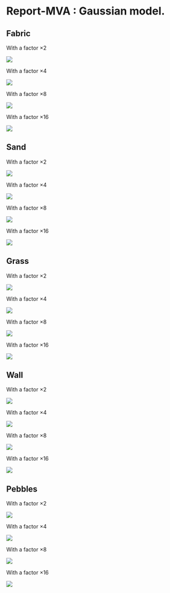 # Report-MVA : Gaussian model.

## Fabric

With a factor $\times 2$


![](https://github.com/EmilePierret/Report-MVA/blob/main/Gaussia_model/fabric/Gaussian_factor_2.gif)

With a factor $\times 4$


![](https://github.com/EmilePierret/Report-MVA/blob/main/Gaussia_model/fabric/Gaussian_factor_4.gif)

With a factor $\times 8$


![](https://github.com/EmilePierret/Report-MVA/blob/main/Gaussia_model/fabric/Gaussian_factor_8.gif)

With a factor $\times 16$


![](https://github.com/EmilePierret/Report-MVA/blob/main/Gaussia_model/fabric/Gaussian_factor_16.gif)


## Sand


With a factor $\times 2$


![](https://github.com/EmilePierret/Report-MVA/blob/main/Gaussia_model/sand/Gaussian_factor_2.gif)

With a factor $\times 4$


![](https://github.com/EmilePierret/Report-MVA/blob/main/Gaussia_model/sand/Gaussian_factor_4.gif)

With a factor $\times 8$


![](https://github.com/EmilePierret/Report-MVA/blob/main/Gaussia_model/sand/Gaussian_factor_8.gif)

With a factor $\times 16$


![](https://github.com/EmilePierret/Report-MVA/blob/main/Gaussia_model/sand/Gaussian_factor_16.gif)

## Grass


With a factor $\times 2$


![](https://github.com/EmilePierret/Report-MVA/blob/main/Gaussia_model/grass/Gaussian_factor_2.gif)

With a factor $\times 4$


![](https://github.com/EmilePierret/Report-MVA/blob/main/Gaussia_model/grass/Gaussian_factor_4.gif)

With a factor $\times 8$


![](https://github.com/EmilePierret/Report-MVA/blob/main/Gaussia_model/grass/Gaussian_factor_8.gif)

With a factor $\times 16$


![](https://github.com/EmilePierret/Report-MVA/blob/main/Gaussia_model/grass/Gaussian_factor_16.gif)


## Wall



With a factor $\times 2$


![](https://github.com/EmilePierret/Report-MVA/blob/main/Gaussia_model/wall/Gaussian_factor_2.gif)

With a factor $\times 4$


![](https://github.com/EmilePierret/Report-MVA/blob/main/Gaussia_model/wall/Gaussian_factor_4.gif)

With a factor $\times 8$


![](https://github.com/EmilePierret/Report-MVA/blob/main/Gaussia_model/wall/Gaussian_factor_8.gif)

With a factor $\times 16$


![](https://github.com/EmilePierret/Report-MVA/blob/main/Gaussia_model/wall/Gaussian_factor_16.gif)


## Pebbles



With a factor $\times 2$


![](https://github.com/EmilePierret/Report-MVA/blob/main/Gaussia_model/pebbles/Gaussian_factor_2.gif)

With a factor $\times 4$


![](https://github.com/EmilePierret/Report-MVA/blob/main/Gaussia_model/pebbles/Gaussian_factor_4.gif)

With a factor $\times 8$


![](https://github.com/EmilePierret/Report-MVA/blob/main/Gaussia_model/pebbles/Gaussian_factor_8.gif)

With a factor $\times 16$


![](https://github.com/EmilePierret/Report-MVA/blob/main/Gaussia_model/pebbles/Gaussian_factor_16.gif)


